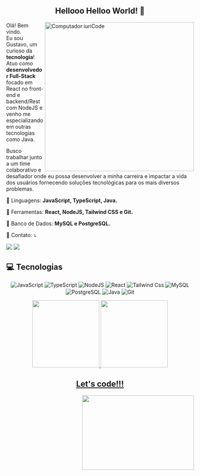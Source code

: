 <span align="center">

##  Hellooo Helloo World! 👋 

</span>


<img src="https://raw.githubusercontent.com/MicaelliMedeiros/micaellimedeiros/master/image/computer-illustration.png" min-width="400px" max-width="400px" width="400px" align="right" alt="Computador iuriCode">

<p align="left"> 
    Olá! Bem vindo. <br>Eu sou Gustavo, um curioso da <strong>tecnologia</strong>! <br> Atuo como <strong>desenvolvedor Full-Stack</strong> focado em React no front-end e backend/Rest com NodeJS e venho me especializando em outras tecnologias como Java.<br />
  
Busco trabalhar junto a um time colaborativo e desafiador onde eu possa desenvolver a minha carreira e impactar a vida dos usuários fornecendo soluções tecnológicas   para os mais diversos problemas.

<p align="left">
  🦄 Linguagens: <strong>JavaScript, TypeScript, Java.</strong>
</p>

<p align="left">
  💼 Ferramentas: <strong>React, NodeJS, Tailwind CSS e Git.</strong>
</p>

<p align="left">
  💼 Banco de Dados: <strong>MySQL e PostgreSQL.</strong>
</p>


<p align="left">
  💌 Contato: ⤵️
</p>

<p align="left">
  <a href="https://www.linkedin.com/in/gustavo-alfredo-194610225" alt="Linkedin">
  <img src="https://img.shields.io/badge/-Linkedin-0e76a8?style=for-the-badge&logo=Linkedin&logoColor=white&link=https://www.linkedin.com/in/keidsonroby/" /></a>
  
   <a href="https://twitter.com/Gustaf_Alverad" alt="Twitter">
  <img src="https://img.shields.io/badge/Twitter-1DA1F2?style=for-the-badge&logo=twitter&logoColor=white" /></a>

</p>  




    
## 💻 Tecnologias

<p align="center">
  

 <img align="center" alt="JavaScript" src="https://img.shields.io/badge/JavaScript-F7DF1E?style=for-the-badge&logo=javascript&logoColor=black" /> 
 <img align="center" alt="TypeScript" src="https://img.shields.io/badge/TypeScript-007ACC?style=for-the-badge&logo=typescript&logoColor=white" />
 <img align="center" alt="NodeJS" src="https://img.shields.io/badge/Node.js-43853D?style=for-the-badge&logo=node.js&logoColor=white" />
 <img align="center" alt="React" src="https://img.shields.io/badge/React-20232A?style=for-the-badge&logo=react&logoColor=61DAFB" />
 <img align="center" alt="Tailwind Css" src="https://img.shields.io/badge/Tailwind_CSS-38B2AC?style=for-the-badge&logo=tailwind-css&logoColor=white" />
 <img align="center" alt="MySQL" src="https://img.shields.io/badge/MySQL-00000F?style=for-the-badge&logo=mysql&logoColor=white" />
 <img align="center" alt="PostgreSQL" src="https://img.shields.io/badge/PostgreSQL-316192?style=for-the-badge&logo=postgresql&logoColor=white" />
 <img align="center" alt="Java" src="https://img.shields.io/badge/Java-ED8B00?style=for-the-badge&logo=java&logoColor=white" />
 <img align="center" alt="Git" src="https://img.shields.io/badge/Git-E34F26?style=for-the-badge&logo=git&logoColor=white" />

 
  
  
 
  
  



  


          
 <div align="center">
  <a href="https://www.linkedin.com/in/gustavo-alfredo-194610225/">
  <img height="180em" src="https://github-readme-stats.vercel.app/api?username=Gustaf-Alfredo&show_icons=true&theme=tokyonight&include_all_commits=false&count_private=true"/>
  <img height="180em" src="https://github-readme-stats.vercel.app/api/top-langs/?username=Gustaf-Alfredo&layout=compact&langs_count=7&theme=tokyonight"/>
</div>

</p>

<div align="center">
<h2>Let's code!!!</h2>
<img align="right" height="200" width="300" src="https://media.giphy.com/media/ZVik7pBtu9dNS/giphy.gif">
</div>







